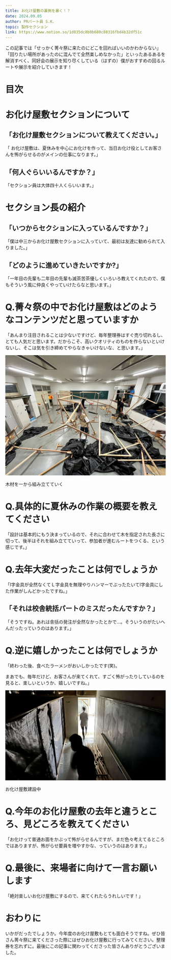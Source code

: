 ```yaml
---
title: お化け屋敷の裏側を暴く！？
date: 2024.09.05
author: PRパート員 S.K.
topic: 製作セクション
link: https://www.notion.so/1d835dc8b0b680c88316fbd4b32df51c
---
```


この記事では「せっかく菁々祭に来たのにどこを回ればいいのかわからない」「回りたい場所があったのに混んでて全然楽しめなかった」といったあるあるを解消すべく、同好会の展示を知り尽くしている（はずの）僕がおすすめの回るルートや展示を紹介していきます！

# 目次

# お化け屋敷セクションについて

## 「お化け屋敷セクションについて教えてください。」

「 お化け屋敷は、夏休みを中心にお化けを作って、当日お化け役としてお客さんを怖がらせるのがメインの仕事になります。」

## 「何人ぐらいいるんですか？」

「セクション員は大体四十人くらいいます。」

# セクション長の紹介

## 「いつからセクションに入っているんですか？」

「僕は中三からお化け屋敷セクションに入っていて、最初は友達に勧められて入りました。」

## 「どのように進めていきたいですか?」

「一年目の先輩も二年目の先輩も滅茶苦茶優しくいろいろ教えてくれたので、僕もそういう風に仲良くやっていけたらなと思います。」

# Q.菁々祭の中でお化け屋敷はどのようなコンテンツだと思っていますか

「あんまり注目されることは少ないですけど、毎年整理券はすぐ売り切れるし、とても人気だと思います。だからこそ、高いクオリティのものを作らないといけないし、そこは気を引き締めてやらなきゃいけないな、と思います。」

![木材を一から組み立てていく](image.png)

木材を一から組み立てていく

# Q.具体的に夏休みの作業の概要を教えてください

「設計は基本的にもう決まっているので、それに合わせて木を指定された長さに切って、後半はそれを組み立てていって、参加者が進むルートをつくる、という感じです。」

# Q.去年大変だったことは何でしょうか

「I字金具が全然なくてＬ字金具を無理やりハンマーでぶったたいてI字金具にした作業がしんどかったですね。」

## 「それは校舎統括パートのミスだったんですか？」

「そうですね。あれは舎括の発注が全然なかったとかで…。そういうのがたいへんだったっていうのはあります。」

# Q.逆に嬉しかったことは何でしょうか

「終わった後、食べたラーメンがおいしかったです(笑)。

まあでも、毎年だけど、お客さんが来てくれて、すごく怖がったりしているのを見ると、楽しいというか、嬉しいですね。」

![お化け屋敷建設中](image%201.png)

お化け屋敷建設中

# Q.今年のお化け屋敷の去年と違うところ、見どころを教えてください

「お化けって普通お面をかぶって怖がらせるんですが、まだ色々考えてるところではありますが、怖がらせ要員を増やすかな、っていうのはあります。」

# Q.最後に、来場者に向けて一言お願いします

「絶対楽しいお化け屋敷にするので、来てくれたらうれしいです！」

# おわりに

いかがだったでしょうか。今年度のお化け屋敷もとても面白そうですね。ぜひ皆さん菁々祭に来てくださった際にはぜひお化け屋敷に行ってみてください。整理券を忘れずに。最後にこの記事に関わってくださった皆さんありがとうございました。
